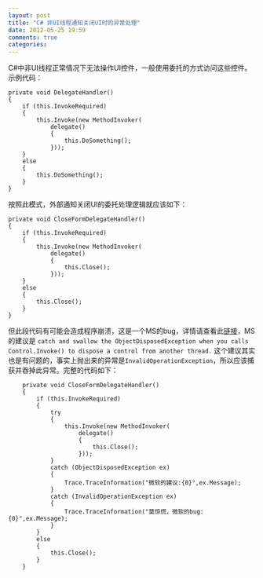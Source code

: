 ```yaml
---
layout: post
title: "C# 非UI线程通知关闭UI时的异常处理"
date: 2012-05-25 19:59
comments: true
categories: 
---
```

C#中非UI线程正常情况下无法操作UI控件，一般使用委托的方式访问这些控件。  
示例代码：

    private void DelegateHandler()
    {
        if (this.InvokeRequired)
        {
            this.Invoke(new MethodInvoker(
                delegate()
                {
                    this.DoSomething();
                }));
        }
        else
        {
            this.DoSomething();
        }
    }
<!--more-->
按照此模式，外部通知关闭UI的委托处理逻辑就应该如下：

    private void CloseFormDelegateHandler()
    {
        if (this.InvokeRequired)
        {
            this.Invoke(new MethodInvoker(
                delegate()
                {
                    this.Close();
                }));
        }
        else
        {
            this.Close();
        }
    }

但此段代码有可能会造成程序崩溃，这是一个MS的bug，详情请查看此[链接](https://connect.microsoft.com/VisualStudio/feedback/details/560637/exception-invoke-or-begininvoke-cannot-be-called-on-a-control-until-the-window-handle-has-been-created-is-thrown)，MS的建议是 `catch and swallow the ObjectDisposedException when you calls Control.Invoke() to dispose a control from another thread.` 这个建议其实也是有问题的，事实上抛出来的异常是`InvalidOperationException`，所以应该捕获并吞掉此异常。完整的代码如下：

        private void CloseFormDelegateHandler()
        {
            if (this.InvokeRequired)
            {
                try
                {
                    this.Invoke(new MethodInvoker(
                        delegate()
                        {
                            this.Close();
                        }));
                }
                catch (ObjectDisposedException ex)
                {
                    Trace.TraceInformation("微软的建议:{0}",ex.Message);
                }
                catch (InvalidOperationException ex)
                {
                    Trace.TraceInformation("莫惊慌，微软的bug:{0}",ex.Message);
                }
            }
            else
            {
                this.Close();
            }
        }
